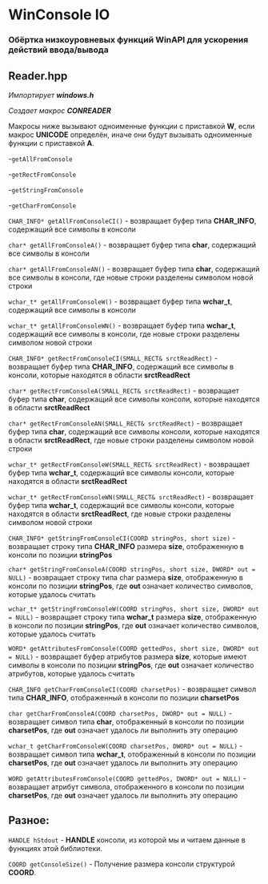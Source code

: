 # WinConsole IO
### Обёртка низкоуровневых функций WinAPI для ускорения действий ввода/вывода


## **Reader.hpp**

*Импортирует **windows.h***

*Создает макрос **CONREADER***

Макросы ниже вызывают одноименные функции с приставкой **W**, если макрос **UNICODE** определён, иначе они будут вызывать одноименные функции с приставкой **A**.

-`getAllFromConsole`

-`getRectFromConsole`

-`getStringFromConsole`

-`getCharFromConsole`



`CHAR_INFO* getAllFromConsoleCI()` - возвращает буфер типа **CHAR_INFO**, содержащий все символы в консоли

`char* getAllFromConsoleA()` - возвращает буфер типа **char**, содержащий все символы в консоли

`char* getAllFromConsoleAN()` - возвращает буфер типа **char**, содержащий все символы в консоли, где новые строки разделены символом новой строки

`wchar_t* getAllFromConsoleW()` - возвращает буфер типа **wchar_t**, содержащий все символы в консоли

`wchar_t* getAllFromConsoleWN()` - возвращает буфер типа **wchar_t**, содержащий все символы в консоли, где новые строки разделены символом новой строки


`CHAR_INFO* getRectFromConsoleCI(SMALL_RECT& srctReadRect)` - возвращает буфер типа **CHAR_INFO**, содержащий все символы в консоли, которые находятся в области **srctReadRect**

`char* getRectFromConsoleA(SMALL_RECT& srctReadRect)` - возвращает буфер типа **char**, содержащий все символы консоли, которые находятся в области **srctReadRect**

`char* getRectFromConsoleAN(SMALL_RECT& srctReadRect)` - возвращает буфер типа **char**, содержащий все символы консоли, которые находятся в области **srctReadRect**, где новые строки разделены символом новой строки

`wchar_t* getRectFromConsoleW(SMALL_RECT& srctReadRect)` - возвращает буфер типа **wchar_t**, содержащий все символы консоли, которые находятся в области **srctReadRect**

`wchar_t* getRectFromConsoleWN(SMALL_RECT& srctReadRect)` - возвращает буфер типа **wchar_t**, содержащий все символы консоли, которые находятся в области **srctReadRect**, где новые строки разделены символом новой строки


`CHAR_INFO* getStringFromConsoleCI(COORD stringPos, short size)` - возвращает строку типа **CHAR_INFO** размера **size**, отображенную в консоли по позиции **stringPos**

`char* getStringFromConsoleA(COORD stringPos, short size, DWORD* out = NULL)` - возвращает строку типа char размера **size**, отображенную в консоли по позиции **stringPos**, где **out** означает количество символов, которые удалось считать

`wchar_t* getStringFromConsoleW(COORD stringPos, short size, DWORD* out = NULL)` - возвращает строку типа **wchar_t** размера **size**, отображенную в консоли по позиции **stringPos**, где **out** означает количество символов, которые удалось считать

`WORD* getAttributesFromConsole(COORD gettedPos, short size, DWORD* out = NULL)` - возвращает буфер атрибутов размера **size**, которые имеют символы в консоли по позиции **stringPos**, где **out** означает количество атрибутов, которые удалось считать


`CHAR_INFO getCharFromConsoleCI(COORD charsetPos)` - возвращает символ типа **CHAR_INFO**, отображенный в консоли по позиции **charsetPos**

`char getCharFromConsoleA(COORD charsetPos, DWORD* out = NULL)` - возвращает символ типа **char**, отображенный в консоли по позиции **charsetPos**, где **out** означает удалось ли выполнить эту операцию

`wchar_t getCharFromConsoleW(COORD charsetPos, DWORD* out = NULL)` - возвращает символ типа **wchar_t**, отображенный в консоли по позиции **charsetPos**, где **out** означает удалось ли выполнить эту операцию

`WORD getAttributesFromConsole(COORD gettedPos, DWORD* out = NULL)` - возвращает атрибут символа, отображенного в консоли по позиции **charsetPos**, где **out** означает удалось ли выполнить эту операцию



## **Разное:**

`HANDLE hStdout` - **HANDLE** консоли, из которой мы и читаем данные в функциях этой библиотеки.

`COORD getConsoleSize()` - Получение размера консоли структурой **COORD**.
